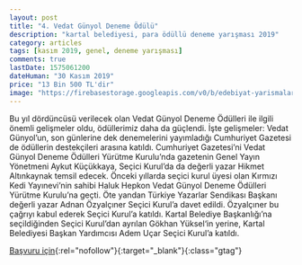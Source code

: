 ```yaml
---
layout: post
title: "4. Vedat Günyol Deneme Ödülü"
description: "kartal belediyesi, para ödüllü deneme yarışması 2019"
category: articles
tags: [kasım 2019, genel, deneme yarışması]
comments: true
lastDate: 1575061200
dateHuman: "30 Kasım 2019"
price: "13 Bin 500 TL'dir"
image: "https://firebasestorage.googleapis.com/v0/b/edebiyat-yarismalari.appspot.com/o/vedat-gunyol-deneme-yarismasi.jpg?alt=media&token=2440370a-78d6-4507-8dd1-62fa0661959e"
---
```


Bu yıl dördüncüsü verilecek olan Vedat Günyol Deneme Ödülleri ile ilgili önemli gelişmeler oldu, ödüllerimiz daha da güçlendi. 
İşte gelişmeler:
Vedat Günyol’un, son günlerine dek denemelerini yayımladığı Cumhuriyet Gazetesi de ödüllerin destekçileri arasına katıldı.
Cumhuriyet Gazetesi’ni Vedat Günyol Deneme Ödülleri Yürütme Kurulu’nda gazetenin Genel Yayın Yönetmeni Aykut Küçükkaya, Seçici Kurul’da da değerli yazar Hikmet Altınkaynak temsil edecek.
Önceki yıllarda seçici kurul üyesi olan Kırmızı Kedi Yayınevi’nin sahibi Haluk Hepkon Vedat Günyol Deneme Ödülleri Yürütme Kurulu’na geçti.
Öte yandan Türkiye Yazarlar Sendikası Başkanı değerli yazar Adnan Özyalçıner Seçici Kurul’a davet edildi. Özyalçıner bu çağrıyı kabul ederek Seçici Kurul’a katıldı.
Kartal Belediye Başkanlığı’na seçildiğinden Seçici Kurul’dan ayrılan Gökhan Yüksel‘in yerine, Kartal Belediyesi Başkan Yardımcısı Adem Uçar Seçici Kurul’a katıldı.

[Başvuru için](https://vedatgunyol.wordpress.com/category/vedat-gunyol-deneme-odulu/4-vedat-gunyol-deneme-odulu/?utm_source=edebiyatyarismalari.com&utm_medium=affiliate&utm_campaign=cpc){:rel="nofollow"}{:target="_blank"}{:class="gtag"}
